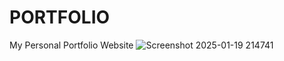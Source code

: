 # PORTFOLIO
My Personal Portfolio Website
![Screenshot 2025-01-19 214741](https://github.com/user-attachments/assets/53afd3a2-39f2-4706-96d2-b5da1b2f2bd2)
